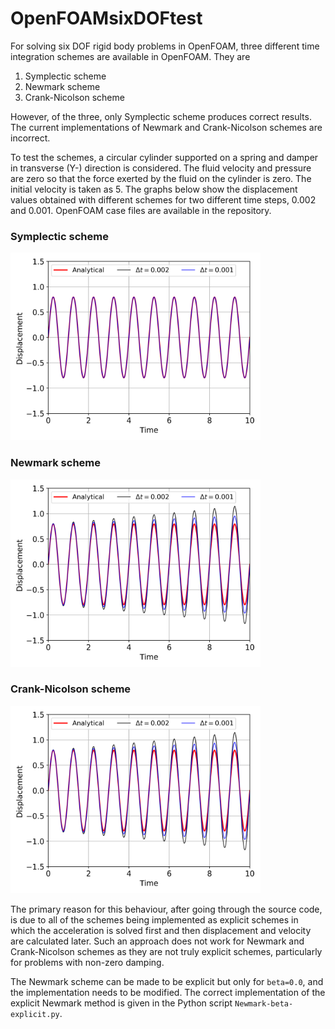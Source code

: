 # OpenFOAMsixDOFtest

For solving six DOF rigid body problems in OpenFOAM, three different time integration schemes are available in OpenFOAM. They are

1. Symplectic scheme
2. Newmark scheme
3. Crank-Nicolson scheme

However, of the three, only Symplectic scheme produces correct results. The current implementations of Newmark and Crank-Nicolson schemes are incorrect.

To test the schemes, a circular cylinder supported on a spring and damper in transverse (Y-) direction is considered. The fluid velocity and pressure are zero so that the force exerted by the fluid on the cylinder is zero. The initial velocity is taken as 5. The graphs below show the displacement values obtained with different schemes for two different time steps, 0.002 and 0.001. OpenFOAM case files are available in the repository.

### Symplectic scheme

<img src="./plots/Displacement-Symplectic.png" alt="Y-displacement" width="400" title="CrankNicolson scheme"/>

### Newmark scheme

<img src="./plots/Displacement-Newmark.png" alt="Y-displacement" width="400" title="CrankNicolson scheme"/>

### Crank-Nicolson scheme

<img src="./plots/Displacement-CrankNicolson.png" alt="Y-displacement" width="400" title="CrankNicolson scheme"/>


The primary reason for this behaviour, after going through the source code, is due to all of the schemes being implemented as explicit schemes in which the acceleration is solved first and then displacement and velocity are calculated later. Such an approach does not work for Newmark and Crank-Nicolson schemes as they are not truly explicit schemes, particularly for problems with non-zero damping.

The Newmark scheme can be made to be explicit but only for `beta=0.0`, and the implementation needs to be modified. The correct implementation of the explicit Newmark method is given in the Python script `Newmark-beta-explicit.py`.


